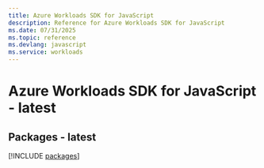 ```yaml
---
title: Azure Workloads SDK for JavaScript
description: Reference for Azure Workloads SDK for JavaScript
ms.date: 07/31/2025
ms.topic: reference
ms.devlang: javascript
ms.service: workloads
---
```

# Azure Workloads SDK for JavaScript - latest
## Packages - latest
[!INCLUDE [packages](workloads-index.md)]